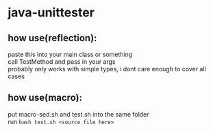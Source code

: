 # java-unittester  

## how use(reflection): 

paste this into your main class or something  
call TestMethod and pass in your args  
probably only works with simple types, i dont care enough to cover all cases  

## how use(macro): 


put macro-sed.sh and test.sh into the same folder  
run `bash test.sh <source file here>`
